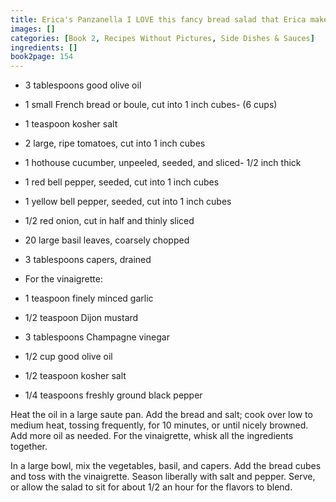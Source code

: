 ```yaml
---
title: Erica's Panzanella I LOVE this fancy bread salad that Erica makes.
images: []
categories: [Book 2, Recipes Without Pictures, Side Dishes & Sauces]
ingredients: []
book2page: 154
---
```


- 3 tablespoons good olive oil
- 1 small French bread or boule, cut into 1 inch cubes- (6 cups)
- 1 teaspoon kosher salt
- 2 large, ripe tomatoes, cut into 1 inch cubes
- 1 hothouse cucumber, unpeeled, seeded, and sliced- 1/2 inch thick
- 1 red bell pepper, seeded, cut into 1 inch cubes
- 1 yellow bell pepper, seeded, cut into 1 inch cubes
- 1/2 red onion, cut in half and thinly sliced
- 20 large basil leaves, coarsely chopped
- 3 tablespoons capers, drained

- For the vinaigrette:
- 1 teaspoon finely minced garlic
- 1/2 teaspoon Dijon mustard
- 3 tablespoons Champagne vinegar
- 1/2 cup good olive oil
- 1/2 teaspoon kosher salt
- 1/4 teaspoons freshly ground black pepper

Heat the oil in a large saute pan. Add the bread and salt; cook over low to medium heat, tossing frequently, for 10 minutes, or until nicely browned. Add more oil as needed. For the vinaigrette, whisk all the ingredients together. 

In a large bowl, mix the vegetables, basil, and capers. Add the bread cubes and toss with the vinaigrette. Season liberally with salt and pepper. Serve, or allow the salad to sit for about 1/2 an hour for the flavors to blend.